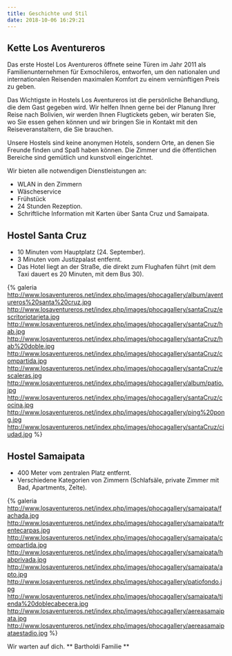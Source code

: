 ```yaml
---
title: Geschichte und Stil
date: 2018-10-06 16:29:21
---
```


## Kette  Los Aventureros
Das erste Hostel Los Aventureros öffnete seine Türen im Jahr 2011 als Familienunternehmen für Exmochileros, entworfen, um den nationalen und internationalen Reisenden maximalen Komfort zu einem vernünftigen Preis zu geben.

Das Wichtigste in Hostels Los Aventureros ist die persönliche Behandlung, die dem Gast gegeben wird. Wir helfen Ihnen gerne bei der Planung Ihrer Reise nach Bolivien, wir werden Ihnen Flugtickets geben, wir beraten Sie, wo Sie essen gehen können und wir bringen Sie in Kontakt mit den Reiseveranstaltern, die Sie brauchen.

Unsere Hostels sind keine anonymen Hotels, sondern Orte, an denen Sie Freunde finden und Spaß haben können. Die Zimmer und die öffentlichen Bereiche sind gemütlich und kunstvoll eingerichtet.

Wir bieten alle notwendigen Dienstleistungen an:
  - WLAN in den Zimmern
  - Wäscheservice
  - Frühstück
  - 24 Stunden Rezeption.
  - Schriftliche Information mit Karten über Santa Cruz und Samaipata.


## Hostel Santa Cruz
  - 10 Minuten vom Hauptplatz (24. September).
  - 3 Minuten vom Justizpalast entfernt.
  - Das Hotel liegt an der Straße, die direkt zum Flughafen führt (mit dem Taxi dauert es 20 Minuten, mit dem Bus 30).

{% galeria
http://www.losaventureros.net/index.php/images/phocagallery/album/aventureros%20santa%20cruz.jpg
http://www.losaventureros.net/index.php/images/phocagallery/santaCruz/escritoriotarjeta.jpg
http://www.losaventureros.net/index.php/images/phocagallery/santaCruz/hab.jpg
http://www.losaventureros.net/index.php/images/phocagallery/santaCruz/hab%20doble.jpg
http://www.losaventureros.net/index.php/images/phocagallery/santaCruz/compartida.jpg
http://www.losaventureros.net/index.php/images/phocagallery/santaCruz/escaleras.jpg
http://www.losaventureros.net/index.php/images/phocagallery/album/patio.jpg
http://www.losaventureros.net/index.php/images/phocagallery/santaCruz/cocina.jpg
http://www.losaventureros.net/index.php/images/phocagallery/ping%20pong.jpg
http://www.losaventureros.net/index.php/images/phocagallery/santaCruz/ciudad.jpg
%}


## Hostel Samaipata
  - 400 Meter vom zentralen Platz entfernt.
  - Verschiedene Kategorien von Zimmern (Schlafsäle, private Zimmer mit Bad, Apartments, Zelte).

{% galeria
http://www.losaventureros.net/index.php/images/phocagallery/samaipata/fachada.jpg
http://www.losaventureros.net/index.php/images/phocagallery/samaipata/frentecarpas.jpg
http://www.losaventureros.net/index.php/images/phocagallery/samaipata/compartida.jpg
http://www.losaventureros.net/index.php/images/phocagallery/samaipata/habprivada.jpg
http://www.losaventureros.net/index.php/images/phocagallery/samaipata/apto.jpg
http://www.losaventureros.net/index.php/images/phocagallery/patiofondo.jpg
http://www.losaventureros.net/index.php/images/phocagallery/samaipata/tienda%20doblecabecera.jpg
http://www.losaventureros.net/index.php/images/phocagallery/aereasamaipata.jpg
http://www.losaventureros.net/index.php/images/phocagallery/aereasamaipataestadio.jpg
%}

Wir warten auf dich.
** Bartholdi Familie **
